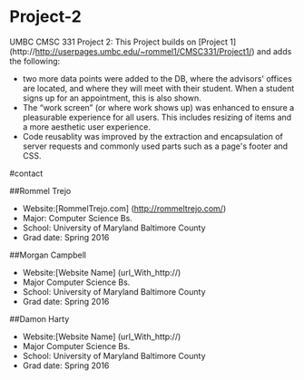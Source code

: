 # Project-2
UMBC CMSC 331 Project 2: This Project builds on [Project 1] (http://http://userpages.umbc.edu/~rommel1/CMSC331/Project1/) and adds the following:

  * two more data points were added to the DB, where the advisors' offices are located, and where they will meet with their student. When a student signs up for an appointment, this is also shown.
 * The “work screen” (or where work shows up) was enhanced to ensure a pleasurable experience for all users. This includes resizing of items and a more aesthetic user experience.
 * Code reusablity was improved by the extraction and encapsulation of server requests and commonly used parts such as a page's footer and CSS.


#contact
  
##Rommel Trejo
  
  * Website:[RommelTrejo.com] (http://rommeltrejo.com/)
  * Major: Computer Science Bs.
  * School: University of Maryland Baltimore County
  * Grad date: Spring 2016

##Morgan Campbell

  
  * Website:[Website Name] (url_With_http://)
  * Major Computer Science Bs.
  * School: University of Maryland Baltimore County
  * Grad date: Spring 2016


##Damon Harty

  

  * Website:[Website Name] (url_With_http://)
  * Major Computer Science Bs.
  * School: University of Maryland Baltimore County
  * Grad date: Spring 2016
